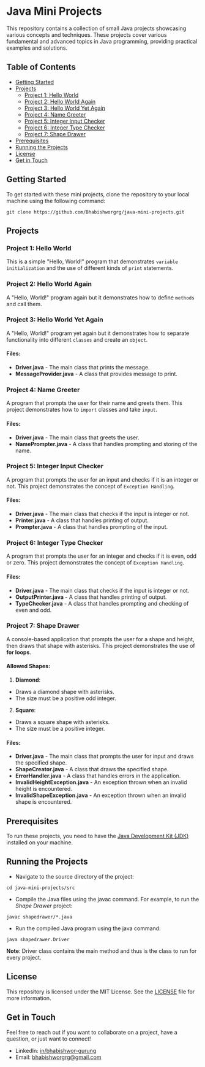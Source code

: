 # Java Mini Projects
This repository contains a collection of small Java projects showcasing various concepts and techniques. These projects cover various fundamental and advanced topics in Java programming, providing practical examples and solutions.


## Table of Contents
- [Getting Started](#getting-started)
- [Projects](#projects)
  - [Project 1: Hello World](#project-1-hello-world)
  - [Project 2: Hello World Again](#project-2-hello-world-again)
  - [Project 3: Hello World Yet Again](#project-3-hello-world-yet-again)
  - [Project 4: Name Greeter](#project-4-name-greeter)
  - [Project 5: Integer Input Checker](#project-5-integer-input-checker)
  - [Project 6: Integer Type Checker](#project-6-integer-type-checker)
  - [Project 7: Shape Drawer](#project-7-shape-drawer)
- [Prerequisites](#prerequisites)
- [Running the Projects](#running-the-projects)
- [License](#license)
- [Get in Touch](#get-in-touch)


## Getting Started
To get started with these mini projects, clone the repository to your local machine using the following command:
```
git clone https://github.com/Bhabishworgrg/java-mini-projects.git
```


## Projects
### Project 1: Hello World
  This is a simple "Hello, World!" program that demonstrates `variable initialization` and the use of different kinds of `print` statements.

### Project 2: Hello World Again
  A "Hello, World!" program again but it demonstrates how to define `methods` and call them.

### Project 3: Hello World Yet Again
  A "Hello, World!" program yet again but it demonstrates how to separate functionality into different `classes` and create an `object`.
  #### Files:
  - **Driver.java** - The main class that prints the message.
  - **MessageProvider.java** - A class that provides message to print.

### Project 4: Name Greeter
  A program that prompts the user for their name and greets them. This project demonstrates how to `import` classes and take `input`.
  #### Files:
  - **Driver.java** - The main class that greets the user.
  - **NamePrompter.java** - A class that handles prompting and storing of the name.

### Project 5: Integer Input Checker
  A program that prompts the user for an input and checks if it is an integer or not. This project demonstrates the concept of `Exception Handling`.
  #### Files:
  - **Driver.java** - The main class that checks if the input is integer or not.
  - **Printer.java** - A class that handles printing of output.
  - **Prompter.java** - A class that handles prompting of the input.

### Project 6: Integer Type Checker
  A program that prompts the user for an integer and checks if it is even, odd or zero. This project demonstrates the concept of `Exception Handling`.
  #### Files:
  - **Driver.java** - The main class that checks if the input is integer or not.
  - **OutputPrinter.java** - A class that handles printing of output.
  - **TypeChecker.java** - A class that handles prompting and checking of even and odd.

### Project 7: Shape Drawer
  A console-based application that prompts the user for a shape and height, then draws that shape with asterisks. This project demonstrates the use of **for loops**.
  #### Allowed Shapes:
  1. **Diamond**:
  - Draws a diamond shape with asterisks.
  - The size must be a positive odd integer.
  2. **Square**:
  - Draws a square shape with asterisks.
  - The size must be a positive integer.
  #### Files:
  - **Driver.java** - The main class that prompts the user for input and draws the specified shape.
  - **ShapeCreator.java** - A class that draws the specified shape.
  - **ErrorHandler.java** - A class that handles errors in the application.
  - **InvalidHeightException.java** - An exception thrown when an invalid height is encountered.
  - **InvalidShapeException.java** - An exception thrown when an invalid shape is encountered.

## Prerequisites
To run these projects, you need to have the [Java Development Kit (JDK)](https://www.oracle.com/in/java/technologies/downloads/) installed on your machine.

## Running the Projects
- Navigate to the source directory of the project:
```
cd java-mini-projects/src
```
- Compile the Java files using the javac command. For example, to run the *Shape Drawer* project:
```
javac shapedrawer/*.java
```
- Run the compiled Java program using the java command:
```
java shapedrawer.Driver
```
**Note**: Driver class contains the main method and thus is the class to run for every project.

## License
This repository is licensed under the MIT License. See the [LICENSE](LICENSE) file for more information.

## Get in Touch
Feel free to reach out if you want to collaborate on a project, have a question, or just want to connect!
- LinkedIn: [in/bhabishwor-gurung](https://www.linkedin.com/in/bhabishwor-gurung/)
- Email: [bhabishworgrg@gmail.com](mailto:bhabishworgrg@gmail.com)
